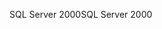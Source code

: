 <span data-ttu-id="c977d-101">SQL Server 2000</span><span class="sxs-lookup"><span data-stu-id="c977d-101">SQL Server 2000</span></span>